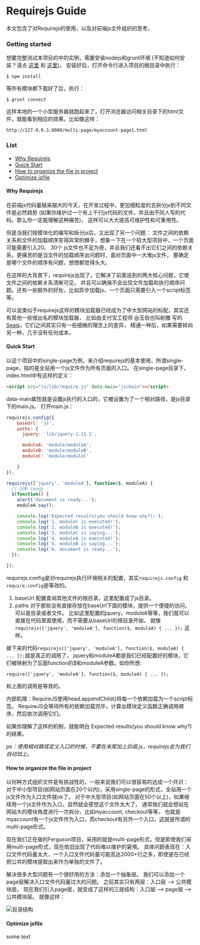 # Requirejs Guide

本文包含了对Requirejs的使用，以及对前端js文件组织的思考。
    
    
### Getting started
    
想要完整测试本项目的中的实例，需要安装nodejs和grunt环境 (不知道如何安装？请点 [这里](http://nodejs.org/) 和 [这里](http://www.gruntjs.net/))。
安装好后，打开命令行进入项目的根目录中执行：
```
$ npm install
```
等所有模块都下载好了后，执行：
``` 
$ grunt connect
```
这样本地的一个小型服务器就跑起来了，打开浏览器访问相关目录下的html文件，就能看到相应的效果。比如像这样：
```
http://127.0.0.1:8080/multi-page/myaccount-page1.html
```


### List

- [Why Requirejs](#why-requirejs)
- [Quick Start](#quick-start)
- [How to organize the file in project](#how-to-organize-the-file-in-project)
- [Optimize jsfile](#optimize-jsfile)


#### Why Requirejs

在前端js代码量越来越大的今天，在开发过程中，更加细粒度的去拆分js到不同文件是必然趋势
(如果你维护过一个有上千行js代码的文件，并且由不同人写的代码，那么你一定能理解这种痛苦)，
这样可以大大提高可维护性和可重用性。

但是当我们按模块化的编写和拆分js后，又出现了另一个问题：
文件之间的依赖关系和文件的加载顺序变得异常的棘手，想象一下在一个较大型项目中，一个页面可能需要引入20、 30个
js文件也不足为奇，并且我们还看不出它们之间的依赖关系，更痛苦的是当文件的加载顺序出问题时，面对页面中一大堆js文件，
要确定是哪个文件的顺序有问题，想想都觉得头大。

在这样的大背景下，requirejs出现了，它解决了前面说到的两大核心问题，它使文件之间的依赖关系清晰可见，
并且可以确保不会出现文件加载和执行顺序问题。还有一些额外的好处，比如异步加载js，一个页面只需要引入一个script标签等。

可以说类似于requirejs这样的模块加载器已经成为了中大型网站的标配，其实还有其他一些很出名的模块加载器，
比如由支付宝工程师 @玉伯也叫射雕 写的[Seajs](http://seajs.org/docs/)，它们之间其实只有一些细微的理念上的差异，
精通一种后，如果需要转向另一种，几乎没有任何成本。


#### Quick Start

以这个项目中的single-page为例，来介绍requirejs的基本使用，所谓single-page，指的是全站用一个js文件作为所有页面的入口。
在single-page目录下，index.html中有这样的定义：
```html
<script src="js/lib/require.js" data-main="js/main"></script>
```
data-main属性就是设置js执行的入口的，它被设置为了一个相对路径，是js目录下的main.js。
打开main.js：
```javascript
requirejs.config({
    baseUrl: 'js',
    paths: {
      jquery: 'lib/jquery-1.11.1',

      moduleA: 'module/moduleA',
      moduleB: 'module/moduleB',
      moduleC: 'module/moduleC'

    }
});

requirejs(['jquery', 'moduleA'], function($, moduleA) {
  // DOM ready
  $(function() {
    alert('document is ready...');
    moduleA.say();

    console.log('Expected results(you should know why?):');
    console.log('1. moduleC is executed!');
    console.log('2. moduleB is executed!');
    console.log('3. moduleC is saying...');
    console.log('4. moduleA is executed!');
    console.log('5. moduleB is saying...');
    console.log('6. document is ready...');
  });

});
```
requirejs.config是对requirejs执行环境相关的配置，其实``` requirejs.config ``` 和 ``` require.config ```是等效的。

1. baseUrl 配置查询其他文件的根目录。这里配置成了js目录。
2. paths 对于那些没有直接存放在baseUrl下面的模块，提供一个便捷的访问，可以是目录或者文件。
   比如这里配置的jquery，moduleA等等，我们就可以直接在代码里面使用，而不需要从baseUrl的根目录开始，
   就像``` requirejs(['jquery', 'moduleA'], function($, moduleA) { ... }); ``` 这样。

接下来的代码``` requirejs(['jquery', 'moduleA'], function($, moduleA) { ... }); ```就是真正的调用了，
jquery和moduleA都是我们已经配置好的模块，它们被映射为了后面function的$和moduleA参数。如你所想:
``` 
require(['jquery', 'moduleA'], function($, moduleA) { ... });
``` 
和上面的调用是等效的。

内部机理：RequireJS使用head.appendChild()将每一个依赖加载为一个script标签。
RequireJS会等待所有的依赖加载完毕，计算出模块定义函数正确调用顺序，然后依次调用它们。

如果你理解了这样的机制，就能明白 Expected results(you should know why?) 的结果。

*ps：使用相对路径定义入口的时候，不要在末尾加上后缀.js，requirejs会为我们自动加上。*


#### How to organize the file in project

以何种方式组织文件是有挑战性的，一般来说我们可以很容易的达成一个共识：
对于中小型项目(如网站页面在20个以内)，采用single-page的形式，全站用一个js文件作为入口文件就ok了。
对于中大型项目(如网站页面在50个以上)，如果继续用一个js文件作为入口，自然就会感觉这个文件太大了，
通常我们就会想站在网站大的模块角度进行一次拆分，比如myaccount, checkout等等， 
也就是myaccount有一个js文件作为入口，而checkout有另外一个入口，这就是所谓的multi-page形式。

现在我们正在做的Ferguson项目，采用的就是multi-page形式，但是即使我们采用multi-page形式，现在依旧出现了代码难以维护的窘境。
具体问题表现在：入口文件代码量太大，一个入口文件代码量可能高达2000+行之多，即使是在已经把公共的模块提取出来作为单独的文件了。

解决很多大型问题有一个很好用的方法：添加一个抽象层。 我们可以添加一个page层解决入口文件代码量过大的问题。
之前其实只有两层：入口层 ——> 公共模块层。 现在我们引入page层，就变成了这样的三层结构：入口层 ——> page层 ——> 公共模块层。
就像这样：

![目录结构](https://raw.githubusercontent.com/nange/requirejs-guide/master/img/multi-page-structure.png)




#### Optimize jsfile

some text






